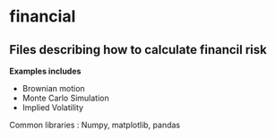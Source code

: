# financial

## Files describing how to calculate financil risk

**Examples includes**
  - Brownian motion
  - Monte Carlo Simulation
  - Implied Volatility

Common libraries : Numpy, matplotlib, pandas
